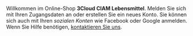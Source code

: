 Willkommen im Online-Shop **3Cloud CIAM Lebensmittel**. Melden Sie sich mit Ihren Zugangsdaten an oder erstellen Sie ein neues Konto. Sie können sich auch mit Ihren *sozialen Konten* wie Facebook oder Google anmelden. Wenn Sie Hilfe benötigen, [kontaktieren Sie uns](https://woodgrovedemo.com/help).